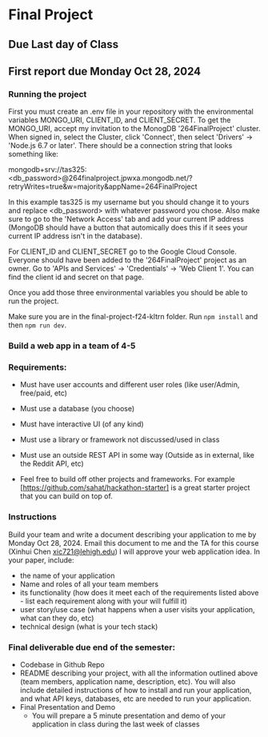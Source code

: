 # Final Project

## Due Last day of Class
## First report due Monday Oct 28, 2024


### Running the project
First you must create an .env file in your repository with the environmental variables MONGO_URI, CLIENT_ID, and CLIENT_SECRET. To get the MONGO_URI, accept my invitation to the MonogDB '264FinalProject' cluster. When signed in, select the Cluster, click 'Connect', then select 'Drivers' -> 'Node.js 6.7 or later'. There should be a connection string that looks something like:

mongodb+srv://tas325:<db_password>@264finalproject.jpwxa.mongodb.net/?retryWrites=true&w=majority&appName=264FinalProject

In this example tas325 is my username but you should change it to yours and replace <db_password> with whatever password you chose. Also make sure to go to the 'Network Access' tab and add your current IP address (MongoDB should have a button that automically does this if it sees your current IP address isn't in the database). 

For CLIENT_ID and CLIENT_SECRET go to the Google Cloud Console. Everyone should have been added to the '264FinalProject' project as an owner. Go to 'APIs and Services' -> 'Credentials' -> 'Web Client 1'. You can find the client id and secret on that page.

Once you add those three environmental variables you should be able to run the project. 

Make sure you are in the final-project-f24-kltrn folder. Run `npm install` and then `npm run dev`.


### Build a web app in a team of 4-5

### Requirements:
* Must have user accounts and different user roles (like user/Admin, free/paid, etc)
* Must use a database (you choose)
* Must have interactive UI (of any kind)
* Must use a library or framework not discussed/used in class
* Must use an outside REST API in some way (Outside as in external, like the Reddit API, etc)

* Feel free to build off other projects and frameworks. For example [https://github.com/sahat/hackathon-starter] is a great starter project that you can build on top of. 

### Instructions
Build your team and write a document describing your application to me by Monday Oct 28, 2024. Email this document to me and the TA for this course (Xinhui Chen xic721@lehigh.edu)  I will approve your web application idea. In your paper, include:
* the name of your application
* Name and roles of all your team members
* its functionality (how does it meet each of the requirements listed above - list each requirement along with your will fulfill it)
* user story/use case (what happens when a user visits your application, what can they do, etc)
* technical design (what is your tech stack)


### Final deliverable due end of the semester:
* Codebase in Github Repo
* README describing your project, with all the information outlined above (team members, application name, description, etc). You will also include detailed instructions of how to install and run your application, and what API keys, databases, etc are needed to run your application.
* Final Presentation and Demo
  * You will prepare a 5 minute presentation and demo of your application in class during the last week of classes
